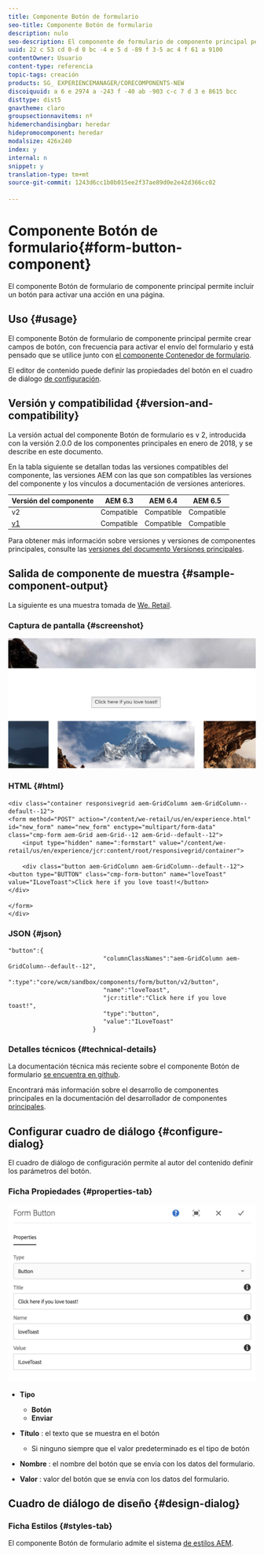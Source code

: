 ```yaml
---
title: Componente Botón de formulario
seo-title: Componente Botón de formulario
description: nulo
seo-description: El componente de formulario de componente principal permite incluir un campo oculto en un formulario.
uuid: 22 c 53 cd 0-d 0 bc -4 e 5 d -89 f 3-5 ac 4 f 61 a 9100
contentOwner: Usuario
content-type: referencia
topic-tags: creación
products: SG_ EXPERIENCEMANAGER/CORECOMPONENTS-NEW
discoiquuid: a 6 e 2974 a -243 f -40 ab -903 c-c 7 d 3 e 8615 bcc
disttype: dist5
gnavtheme: claro
groupsectionnavitems: nº
hidemerchandisingbar: heredar
hidepromocomponent: heredar
modalsize: 426x240
index: y
internal: n
snippet: y
translation-type: tm+mt
source-git-commit: 1243d6cc1b0b015ee2f37ae89d0e2e42d366cc02

---
```



# Componente Botón de formulario{#form-button-component}

El componente Botón de formulario de componente principal permite incluir un botón para activar una acción en una página.

## Uso {#usage}

El componente Botón de formulario de componente principal permite crear campos de botón, con frecuencia para activar el envío del formulario y está pensado que se utilice junto con [el componente Contenedor de formulario](form-container.md).

El editor de contenido puede definir las propiedades del botón en el cuadro de diálogo [de configuración](form-button.md).

## Versión y compatibilidad {#version-and-compatibility}

La versión actual del componente Botón de formulario es v 2, introducida con la versión 2.0.0 de los componentes principales en enero de 2018, y se describe en este documento.

En la tabla siguiente se detallan todas las versiones compatibles del componente, las versiones AEM con las que son compatibles las versiones del componente y los vínculos a documentación de versiones anteriores.

| Versión del componente | AEM 6.3 | AEM 6.4 | AEM 6.5 |
|--- |--- |--- |--- |
| v2 | Compatible | Compatible | Compatible |
| [v1](form-button-v1.md) | Compatible | Compatible | Compatible |

Para obtener más información sobre versiones y versiones de componentes principales, consulte las [versiones del documento Versiones principales](versions.md).

## Salida de componente de muestra {#sample-component-output}

La siguiente es una muestra tomada de [We. Retail](https://helpx.adobe.com/experience-manager/6-5/sites/developing/using/we-retail.html).

### Captura de pantalla {#screenshot}

![](assets/screen_shot_2018-01-12at120021.png)

### HTML {#html}

```
<div class="container responsivegrid aem-GridColumn aem-GridColumn--default--12">
<form method="POST" action="/content/we-retail/us/en/experience.html" id="new_form" name="new_form" enctype="multipart/form-data" class="cmp-form aem-Grid aem-Grid--12 aem-Grid--default--12">
    <input type="hidden" name=":formstart" value="/content/we-retail/us/en/experience/jcr:content/root/responsivegrid/container">
    
    <div class="button aem-GridColumn aem-GridColumn--default--12">
<button type="BUTTON" class="cmp-form-button" name="loveToast" value="ILoveToast">Click here if you love toast!</button>
</div>

</form>
</div>
```

### JSON {#json}

```
"button":{  
                           "columnClassNames":"aem-GridColumn aem-GridColumn--default--12",
                           ":type":"core/wcm/sandbox/components/form/button/v2/button",
                           "name":"loveToast",
                           "jcr:title":"Click here if you love toast!",
                           "type":"button",
                           "value":"ILoveToast"
                        }
```

### Detalles técnicos {#technical-details}

La documentación técnica más reciente sobre el componente Botón de formulario [se encuentra en github](https://github.com/adobe/aem-core-wcm-components/blob/master/content/src/content/jcr_root/apps/core/wcm/components/form/button/v2/button).

Encontrará más información sobre el desarrollo de componentes principales en la documentación del desarrollador de componentes [principales](developing.md).

## Configurar cuadro de diálogo {#configure-dialog}

El cuadro de diálogo de configuración permite al autor del contenido definir los parámetros del botón.

### Ficha Propiedades {#properties-tab}

![](assets/screen_shot_2018-01-12at120433.png)

* **Tipo**

   * **Botón**
   * **Enviar**

* **Título** : el texto que se muestra en el botón

   * Si ninguno siempre que el valor predeterminado es el tipo de botón

* **Nombre** : el nombre del botón que se envía con los datos del formulario.
* **Valor** : valor del botón que se envía con los datos del formulario.

## Cuadro de diálogo de diseño {#design-dialog}

### Ficha Estilos {#styles-tab}

El componente Botón de formulario admite el sistema [de estilos AEM](authoring.md#component-styling).